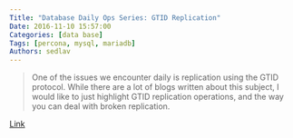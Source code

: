 ```yaml
---
Title: "Database Daily Ops Series: GTID Replication"
Date: 2016-11-10 15:57:00
Categories: [data base]
Tags: [percona, mysql, mariadb]
Authors: sedlav
---
```


> One of the issues we encounter daily is replication using the GTID protocol. While there are a lot of blogs written about this subject, I would like to just highlight GTID replication operations, and the way you can deal with broken replication.

[Link](https://www.percona.com/blog/2016/11/10/database-daily-ops-series-gtid-replication/)
